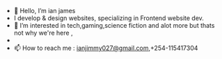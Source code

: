 - 👋 Hello, I’m ian james
- I develop & design websites, specializing in Frontend website dev.
- 👀 I’m interested in tech,gaming,science fiction and alot more but thats not why we're here ,
- 
- 📫 How to reach me : ianjimmy027@gmail.com,+254-115417304

<!---
Monks2k/Monks2k is a ✨ special ✨ repository because its `README.md` (this file) appears on your GitHub profile.
You can click the Preview link to take a look at your changes.
--->
